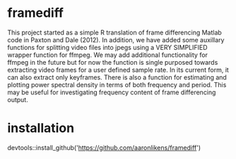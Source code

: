 # framediff
This project started as a simple R translation of frame differencing Matlab code in Paxton and Dale (2012). In addition, we have added some auxillary functions for splitting video files into jpegs using a VERY SIMPLIFIED wrapper function for ffmpeg. We may add additional functionality for ffmpeg in the future but for now the function is single purposed towards extracting video frames for a user defined sample rate. In its current form, it can also extract only keyframes. There is also a function for estimating and plotting power spectral density in terms of both frequency and period. This may be useful for investigating frequency content of frame differencing output.

# installation
devtools::install_github('https://github.com/aaronlikens/framediff')
